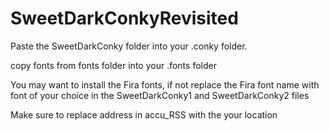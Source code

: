 # SweetDarkConkyRevisited
Paste the SweetDarkConky folder into your .conky folder.

copy fonts from fonts folder into your .fonts folder

You may want to install the Fira fonts, if not replace the Fira font name with font of your choice in the SweetDarkConky1 and SweetDarkConky2 files

Make sure to replace address in accu_RSS with the your location
